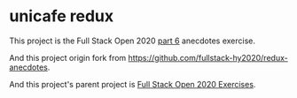 # unicafe redux

This project is the Full Stack Open 2020 [part 6](https://fullstackopen.com/en/part6) anecdotes exercise.

And this project origin fork from https://github.com/fullstack-hy2020/redux-anecdotes.

And this project's parent project is [Full Stack Open 2020 Exercises](https://github.com/Zeroto521/Full-Stack-Open-2020-Exercises).
